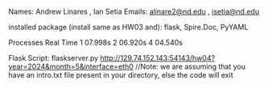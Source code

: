 Names: Andrew Linares , Ian Setia
Emails: alinare2@nd.edu , isetia@nd.edu

installed package (install same as HW03 and): flask, Spire.Doc, PyYAML

Processes   Real Time
1			07.998s
2           06.920s
4           04.540s

Flask Script: flaskserver.py
http://129.74.152.143:54143/hw04?year=2024&month=5&interface=eth0
//Note: we are assuming that you have an intro.txt file present in your directory, else the code will exit
